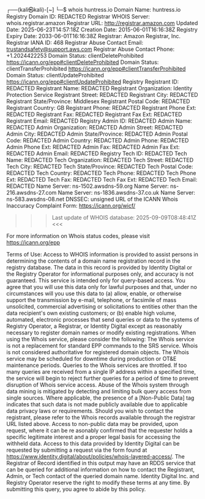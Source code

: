                                                                                                                              
┌──(kali㉿kali)-[~]
└─$ whois huntress.io
Domain Name: huntress.io
Registry Domain ID: REDACTED
Registrar WHOIS Server: whois.registrar.amazon
Registrar URL: http://registrar.amazon.com
Updated Date: 2025-06-23T14:57:18Z
Creation Date: 2015-06-01T16:16:38Z
Registry Expiry Date: 2033-06-01T16:16:38Z
Registrar: Amazon Registrar, Inc.
Registrar IANA ID: 468
Registrar Abuse Contact Email: trustandsafety@support.aws.com
Registrar Abuse Contact Phone: +1.2024422253
Domain Status: clientDeleteProhibited https://icann.org/epp#clientDeleteProhibited
Domain Status: clientTransferProhibited https://icann.org/epp#clientTransferProhibited
Domain Status: clientUpdateProhibited https://icann.org/epp#clientUpdateProhibited
Registry Registrant ID: REDACTED
Registrant Name: REDACTED
Registrant Organization: Identity Protection Service
Registrant Street: REDACTED
Registrant City: REDACTED
Registrant State/Province: Middlesex
Registrant Postal Code: REDACTED
Registrant Country: GB
Registrant Phone: REDACTED
Registrant Phone Ext: REDACTED
Registrant Fax: REDACTED
Registrant Fax Ext: REDACTED
Registrant Email: REDACTED
Registry Admin ID: REDACTED
Admin Name: REDACTED
Admin Organization: REDACTED
Admin Street: REDACTED
Admin City: REDACTED
Admin State/Province: REDACTED
Admin Postal Code: REDACTED
Admin Country: REDACTED
Admin Phone: REDACTED
Admin Phone Ext: REDACTED
Admin Fax: REDACTED
Admin Fax Ext: REDACTED
Admin Email: REDACTED
Registry Tech ID: REDACTED
Tech Name: REDACTED
Tech Organization: REDACTED
Tech Street: REDACTED
Tech City: REDACTED
Tech State/Province: REDACTED
Tech Postal Code: REDACTED
Tech Country: REDACTED
Tech Phone: REDACTED
Tech Phone Ext: REDACTED
Tech Fax: REDACTED
Tech Fax Ext: REDACTED
Tech Email: REDACTED
Name Server: ns-1502.awsdns-59.org
Name Server: ns-216.awsdns-27.com
Name Server: ns-1836.awsdns-37.co.uk
Name Server: ns-583.awsdns-08.net
DNSSEC: unsigned
URL of the ICANN Whois Inaccuracy Complaint Form: https://icann.org/wicf/
>>> Last update of WHOIS database: 2025-09-09T08:48:41Z <<<

For more information on Whois status codes, please visit https://icann.org/epp

Terms of Use: Access to WHOIS information is provided to assist persons in determining the contents of a domain name registration record in the registry database. The data in this record is provided by Identity Digital or the Registry Operator for informational purposes only, and accuracy is not guaranteed. This service is intended only for query-based access. You agree that you will use this data only for lawful purposes and that, under no circumstances will you use this data to (a) allow, enable, or otherwise support the transmission by e-mail, telephone, or facsimile of mass unsolicited, commercial advertising or solicitations to entities other than the data recipient's own existing customers; or (b) enable high volume, automated, electronic processes that send queries or data to the systems of Registry Operator, a Registrar, or Identity Digital except as reasonably necessary to register domain names or modify existing registrations. When using the Whois service, please consider the following: The Whois service is not a replacement for standard EPP commands to the SRS service. Whois is not considered authoritative for registered domain objects. The Whois service may be scheduled for downtime during production or OT&E maintenance periods. Queries to the Whois services are throttled. If too many queries are received from a single IP address within a specified time, the service will begin to reject further queries for a period of time to prevent disruption of Whois service access. Abuse of the Whois system through data mining is mitigated by detecting and limiting bulk query access from single sources. Where applicable, the presence of a [Non-Public Data] tag indicates that such data is not made publicly available due to applicable data privacy laws or requirements. Should you wish to contact the registrant, please refer to the Whois records available through the registrar URL listed above. Access to non-public data may be provided, upon request, where it can be re
asonably confirmed that the requester holds a specific legitimate interest and a proper legal basis for accessing the withheld data. Access to this data provided by Identity Digital can be requested by submitting a request via the form found at https://www.identity.digital/about/policies/whois-layered-access/. The Registrar of Record identified in this output may have an RDDS service that can be queried for additional information on how to contact the Registrant, Admin, or Tech contact of the queried domain name. Identity Digital Inc. and Registry Operator reserve the right to modify these terms at any time. By submitting this query, you agree to abide by this policy.
                                              
